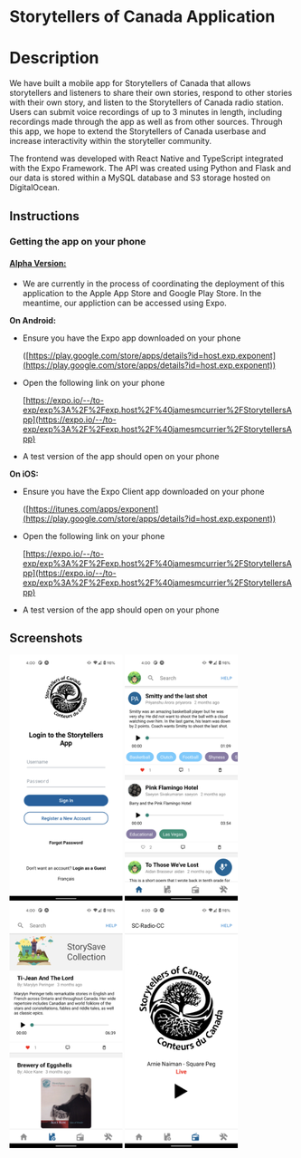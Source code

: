 # Storytellers of Canada Application

# Description

We have built a mobile app for Storytellers of Canada that allows storytellers and listeners to share their own stories, respond to other stories with their own story, and listen to the Storytellers of Canada radio station. Users can submit voice recordings of up to 3 minutes in length, including recordings made through the app as well as from other sources. Through this app, we hope to extend the Storytellers of Canada userbase and increase interactivity within the storyteller community. 

The frontend was developed with React Native and TypeScript integrated with the Expo Framework. The API was created using Python and Flask and our data is stored within a MySQL database and S3 storage hosted on DigitalOcean. 

## Instructions
### Getting the app on your phone

#### <ins>Alpha Version:</ins>

- We are currently in the process of coordinating the deployment of this application to the Apple App Store and Google Play Store. In the meantime, our appliction can be accessed using Expo.

**On Android:**

- Ensure you have the Expo app downloaded on your phone

	([https://play.google.com/store/apps/details?id=host.exp.exponent](https://play.google.com/store/apps/details?id=host.exp.exponent))

- Open the following link on your phone

	[https://expo.io/--/to-exp/exp%3A%2F%2Fexp.host%2F%40jamesmcurrier%2FStorytellersApp](https://expo.io/--/to-exp/exp%3A%2F%2Fexp.host%2F%40jamesmcurrier%2FStorytellersApp)

- A test version of the app should open on your phone

**On iOS:**

- Ensure you have the Expo Client app downloaded on your phone

	([https://itunes.com/apps/exponent](https://play.google.com/store/apps/details?id=host.exp.exponent))

- Open the following link on your phone

	[https://expo.io/--/to-exp/exp%3A%2F%2Fexp.host%2F%40jamesmcurrier%2FStorytellersApp](https://expo.io/--/to-exp/exp%3A%2F%2Fexp.host%2F%40jamesmcurrier%2FStorytellersApp)

- A test version of the app should open on your phone

## Screenshots
<p float="left">
  <img src="./ExampleImages/loginScreen.png" width="200" />
  <img src="./ExampleImages/homeScreen.png" width="200" /> 
  <img src="./ExampleImages/storysaveScreen.png" width="200" /> 
  <img src="./ExampleImages/radioScreen.png" width="200" /> 
</p>



